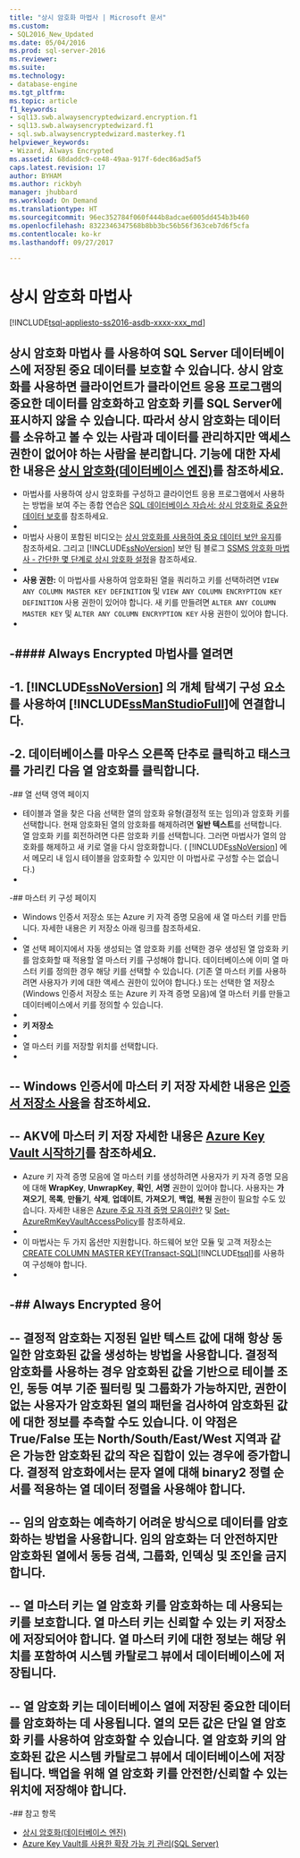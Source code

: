 ```yaml
---
title: "상시 암호화 마법사 | Microsoft 문서"
ms.custom:
- SQL2016_New_Updated
ms.date: 05/04/2016
ms.prod: sql-server-2016
ms.reviewer: 
ms.suite: 
ms.technology:
- database-engine
ms.tgt_pltfrm: 
ms.topic: article
f1_keywords:
- sql13.swb.alwaysencryptedwizard.encryption.f1
- sql13.swb.alwaysencryptedwizard.f1
- sql.swb.alwaysencryptedwizard.masterkey.f1
helpviewer_keywords:
- Wizard, Always Encrypted
ms.assetid: 68daddc9-ce48-49aa-917f-6dec86ad5af5
caps.latest.revision: 17
author: BYHAM
ms.author: rickbyh
manager: jhubbard
ms.workload: On Demand
ms.translationtype: HT
ms.sourcegitcommit: 96ec352784f060f444b8adcae6005dd454b3b460
ms.openlocfilehash: 8322346347568b8bb3bc56b56f363ceb7d6f5cfa
ms.contentlocale: ko-kr
ms.lasthandoff: 09/27/2017

---
```

# <a name="always-encrypted-wizard"></a>상시 암호화 마법사
[!INCLUDE[tsql-appliesto-ss2016-asdb-xxxx-xxx_md](../../../includes/tsql-appliesto-ss2016-asdb-xxxx-xxx-md.md)]

<a name="use-the-always-encrypted-wizard-to-help-protect-sensitive-data--stored-in-a-sql-server-database-always-encrypted-allows-clients-to-encrypt-sensitive-data-inside-client-applications-and-never-reveal-the-encryption-keys-to-sql-server-as-a-result-always-encrypted-provides-a-separation-between-those-who-own-the-data-and-can-view-it-and-those-who-manage-the-data-but-should-have-no-access--for-a-full-description-of-the-feature-see-always-encrypted-40database-engine41relational-databasessecurityencryptionalways-encrypted-database-enginemd"></a>**상시 암호화 마법사** 를 사용하여 SQL Server 데이터베이스에 저장된 중요 데이터를 보호할 수 있습니다. 상시 암호화를 사용하면 클라이언트가 클라이언트 응용 프로그램의 중요한 데이터를 암호화하고 암호화 키를 SQL Server에 표시하지 않을 수 있습니다. 따라서 상시 암호화는 데이터를 소유하고 볼 수 있는 사람과 데이터를 관리하지만 액세스 권한이 없어야 하는 사람을 분리합니다.  기능에 대한 자세한 내용은 [상시 암호화&#40;데이터베이스 엔진&#41;](../../../relational-databases/security/encryption/always-encrypted-database-engine.md)를 참조하세요.  
 -  
 - 마법사를 사용하여 상시 암호화를 구성하고 클라이언트 응용 프로그램에서 사용하는 방법을 보여 주는 종합 연습은 [SQL 데이터베이스 자습서: 상시 암호화로 중요한 데이터 보호](https://azure.microsoft.com/documentation/articles/sql-database-always-encrypted/)를 참조하세요.  
 -  
 - 마법사 사용이 포함된 비디오는 [상시 암호화를 사용하여 중요 데이터 보안 유지](https://channel9.msdn.com/events/DataDriven/SQLServer2016/AlwaysEncrypted)를 참조하세요. 그리고 [!INCLUDE[ssNoVersion](../../../includes/ssnoversion-md.md)] 보안 팀 블로그 [SSMS 암호화 마법사 - 간단한 몇 단계로 상시 암호화 설정](http://blogs.msdn.com/b/sqlsecurity/archive/2015/11/01/ssms-encryption-wizard-enabling-always-encrypted-made-easy.aspx)을 참조하세요.  
 -  
 - **사용 권한:** 이 마법사를 사용하여 암호화된 열을 쿼리하고 키를 선택하려면 `VIEW ANY COLUMN MASTER KEY DEFINITION` 및 `VIEW ANY COLUMN ENCRYPTION KEY DEFINITION` 사용 권한이 있어야 합니다. 새 키를 만들려면 `ALTER ANY COLUMN MASTER KEY` 및 `ALTER ANY COLUMN ENCRYPTION KEY` 사용 권한이 있어야 합니다.  
 -  
 -#### Always Encrypted 마법사를 열려면  
 -  
 -1.  [!INCLUDE[ssNoVersion](../../../includes/ssnoversion-md.md)] 의 개체 탐색기 구성 요소를 사용하여 [!INCLUDE[ssManStudioFull](../../../includes/ssmanstudiofull-md.md)]에 연결합니다.  
 -  
 -2.  데이터베이스를 마우스 오른쪽 단추로 클릭하고 **태스크**를 가리킨 다음 **열 암호화**를 클릭합니다.  
 -  
 -## 열 선택 영역 페이지  
 - 테이블과 열을 찾은 다음 선택한 열의 암호화 유형(결정적 또는 임의)과 암호화 키를 선택합니다. 현재 암호화된 열의 암호화를 해제하려면 **일반 텍스트**를 선택합니다. 열 암호화 키를 회전하려면 다른 암호화 키를 선택합니다. 그러면 마법사가 열의 암호화를 해제하고 새 키로 열을 다시 암호화합니다. ( [!INCLUDE[ssNoVersion](../../../includes/ssnoversion-md.md)] 에서 메모리 내 임시 테이블을 암호화할 수 있지만 이 마법사로 구성할 수는 없습니다.)  
 -  
 -## 마스터 키 구성 페이지  
 - Windows 인증서 저장소 또는 Azure 키 자격 증명 모음에 새 열 마스터 키를 만듭니다. 자세한 내용은 키 저장소 아래 링크를 참조하세요.  
 -  
 - 열 선택 페이지에서 자동 생성되는 열 암호화 키를 선택한 경우 생성된 열 암호화 키를 암호화할 때 적용할 열 마스터 키를 구성해야 합니다. 데이터베이스에 이미 열 마스터 키를 정의한 경우 해당 키를 선택할 수 있습니다. (기존 열 마스터 키를 사용하려면 사용자가 키에 대한 액세스 권한이 있어야 합니다.) 또는 선택한 열 저장소(Windows 인증서 저장소 또는 Azure 키 자격 증명 모음)에 열 마스터 키를 만들고 데이터베이스에서 키를 정의할 수 있습니다.  
 -  
 - **키 저장소**  
 -  
 - 열 마스터 키를 저장할 위치를 선택합니다.  
 -  
 --   **Windows 인증서에 마스터 키 저장** 자세한 내용은 [인증서 저장소 사용](https://msdn.microsoft.com/library/windows/desktop/aa388160.aspx)을 참조하세요.  
 -  
 --   **AKV에 마스터 키 저장** 자세한 내용은 [Azure Key Vault 시작하기](https://azure.microsoft.com/documentation/articles/key-vault-get-started/)를 참조하세요.  
 -  
 - Azure 키 자격 증명 모음에 열 마스터 키를 생성하려면 사용자가 키 자격 증명 모음에 대해 **WrapKey**, **UnwrapKey**, **확인**, **서명** 권한이 있어야 합니다. 사용자는 **가져오기**, **목록**, **만들기**, **삭제**, **업데이트**, **가져오기**, **백업**, **복원** 권한이 필요할 수도 있습니다. 자세한 내용은 [Azure 주요 자격 증명 모음이란?](https://azure.microsoft.com/documentation/articles/key-vault-whatis/) 및   [Set-AzureRmKeyVaultAccessPolicy](https://msdn.microsoft.com/library/mt603625.aspx)를 참조하세요.  
 -  
 - 이 마법사는 두 가지 옵션만 지원합니다. 하드웨어 보안 모듈 및 고객 저장소는 [CREATE COLUMN MASTER KEY&#40;Transact-SQL&#41;](../../../t-sql/statements/create-column-master-key-transact-sql.md)[!INCLUDE[tsql](../../../includes/tsql-md.md)]를 사용하여 구성해야 합니다.  
 -  
 -## Always Encrypted 용어  
 -  
 --   **결정적 암호화**는 지정된 일반 텍스트 값에 대해 항상 동일한 암호화된 값을 생성하는 방법을 사용합니다. 결정적 암호화를 사용하는 경우 암호화된 값을 기반으로 테이블 조인, 동등 여부 기준 필터링 및 그룹화가 가능하지만, 권한이 없는 사용자가 암호화된 열의 패턴을 검사하여 암호화된 값에 대한 정보를 추측할 수도 있습니다. 이 약점은 True/False 또는 North/South/East/West 지역과 같은 가능한 암호화된 값의 작은 집합이 있는 경우에 증가합니다. 결정적 암호화에서는 문자 열에 대해 binary2 정렬 순서를 적용하는 열 데이터 정렬을 사용해야 합니다.  
 -  
 --   **임의 암호화**는 예측하기 어려운 방식으로 데이터를 암호화하는 방법을 사용합니다. 임의 암호화는 더 안전하지만 암호화된 열에서 동등 검색, 그룹화, 인덱싱 및 조인을 금지합니다.  
 -  
 --   **열 마스터 키**는 열 암호화 키를 암호화하는 데 사용되는 키를 보호합니다. 열 마스터 키는 신뢰할 수 있는 키 저장소에 저장되어야 합니다. 열 마스터 키에 대한 정보는 해당 위치를 포함하여 시스템 카탈로그 뷰에서 데이터베이스에 저장됩니다.  
 -  
 --   **열 암호화 키**는 데이터베이스 열에 저장된 중요한 데이터를 암호화하는 데 사용됩니다. 열의 모든 값은 단일 열 암호화 키를 사용하여 암호화할 수 있습니다. 열 암호화 키의 암호화된 값은 시스템 카탈로그 뷰에서 데이터베이스에 저장됩니다. 백업을 위해 열 암호화 키를 안전한/신뢰할 수 있는 위치에 저장해야 합니다.  
 -  
 -## 참고 항목  
 - [상시 암호화&#40;데이터베이스 엔진&#41;](../../../relational-databases/security/encryption/always-encrypted-database-engine.md)   
 - [Azure Key Vault를 사용한 확장 가능 키 관리&#40;SQL Server&#41;](../../../relational-databases/security/encryption/extensible-key-management-using-azure-key-vault-sql-server.md)  

